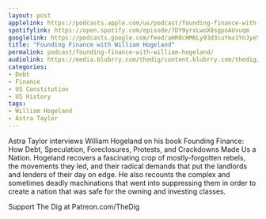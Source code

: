 ```yaml
---
layout: post
applelink: https://podcasts.apple.com/us/podcast/founding-finance-with-william-hogeland/id1043245989?i=1000588552742
spotifylink: https://open.spotify.com/episode/7DY9yrxLwoX8sgpoAUvuqm
googlelink: https://podcasts.google.com/feed/aHR0cHM6Ly93d3cuYmx1YnJyeS5jb20vZmVlZHMvdGhlZGlnLnhtbA/episode/aHR0cHM6Ly90aGVkaWcuYmx1YnJyeS5uZXQvP3A9MjMxMQ?sa=X&ved=0CAUQkfYCahcKEwi44f7r1b-AAxUAAAAAHQAAAAAQNg
title: "Founding Finance with William Hogeland"
permalink: podcast/founding-finance-with-william-hogeland/
audiolink: https://media.blubrry.com/thedig/content.blubrry.com/thedig/The_Dig-EP_383-Hogeland.mp3
categories:
- Debt
- Finance
- US Constitution
- US History
tags:
- William Hogeland
- Astra Taylor
---
```


Astra Taylor interviews William Hogeland on his book Founding Finance: How Debt, Speculation, Foreclosures, Protests, and Crackdowns Made Us a Nation. Hogeland recovers a fascinating crop of mostly-forgotten rebels, the movements they led, and their radical demands that put the landlords and lenders of their day on edge. He also recounts the complex and sometimes deadly machinations that went into suppressing them in order to create a nation that was safe for the owning and investing classes.

Support The Dig at Patreon.com/TheDig

